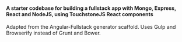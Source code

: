 
#### A starter codebase for building a fullstack app with Mongo, Express, React and NodeJS, using TouchstoneJS React components

Adapted from the Angular-Fullstack generator scaffold. Uses Gulp and Browserify instead of Grunt and Bower.
